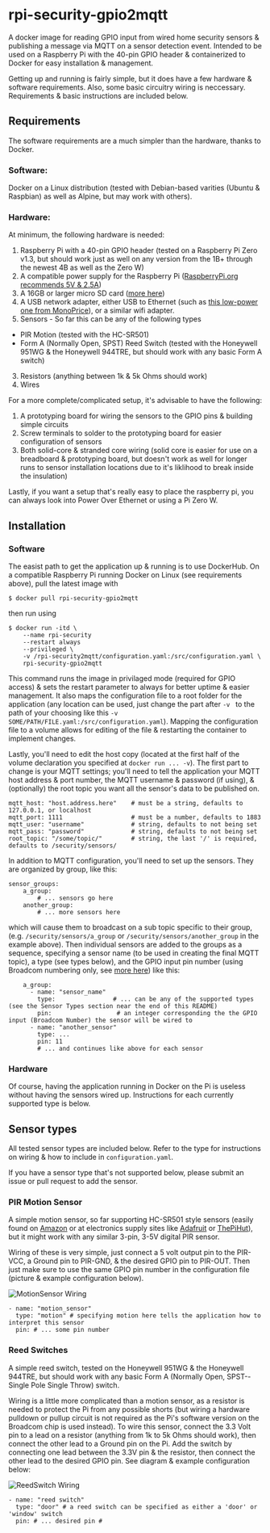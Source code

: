 # rpi-security-gpio2mqtt

A docker image for reading GPIO input from wired home security sensors & 
publishing a message via MQTT on a sensor detection event. Intended to be used 
on a Raspberry Pi with the 40-pin GPIO header & containerized to Docker for 
easy installation & management.

Getting up and running is fairly simple, but it does have a few hardware & software 
requirements. Also, some basic circuitry wiring is neccessary. Requirements & 
basic instructions are included below.

## Requirements

The software requirements are a much simpler than the hardware, thanks to Docker.

### Software:

Docker on a Linux distribution (tested with Debian-based varities (Ubuntu & Raspbian) 
as well as Alpine, but may work with others).

### Hardware:

At minimum, the following hardware is needed: 

1. Raspberry Pi with a 40-pin GPIO header (tested on a Raspberry Pi Zero v1.3, but
should work just as well on any version from the 1B+ through the newest 4B as well
as the Zero W)
2. A compatible power supply for the Raspberry Pi ([RaspberryPi.org recommends 5V & 2.5A](https://www.raspberrypi.org/documentation/hardware/raspberrypi/power/README.md))
2. A 16GB or larger micro SD card ([more here](https://www.raspberrypi.org/documentation/installation/sd-cards.md))
3. A USB network adapter, either USB to Ethernet (such as [this low-power one from MonoPrice](https://www.monoprice.com/product?c_id=&cp_id=&cs_id=&p_id=9466&sep=1&format=2)),
or a similar wifi adapter.
2. Sensors - So far this can be any of the following types

  - PIR Motion (tested with the HC-SR501)
  - Form A (Normally Open, SPST) Reed Switch (tested with the Honeywell 951WG & the 
  Honeywell 944TRE, but should work with any basic Form A switch)

3. Resistors (anything between 1k & 5k Ohms should work)
3. Wires

For a more complete/complicated setup, it's advisable to have the following:

1. A prototyping board for wiring the sensors to the GPIO pins & building simple circuits
2. Screw terminals to solder to the prototyping board for easier configuration of sensors
3. Both solid-core & stranded core wiring (solid core is easier for use on a breadboard & 
prototyping board, but doesn't work as well for longer runs to sensor installation 
locations due to it's liklihood to break inside the insulation)

Lastly, if you want a setup that's really easy to place the raspberry pi, you can always look 
into Power Over Ethernet or using a Pi Zero W.

## Installation


### Software

The easist path to get the application up & running is to use DockerHub. On a compatible Raspberry Pi 
running Docker on Linux (see requirements above), pull the latest image with

```
$ docker pull rpi-security-gpio2mqtt
```

then run using

```
$ docker run -itd \
    --name rpi-security
    --restart always
    --privileged \
    -v /rpi-security2mqtt/configuration.yaml:/src/configuration.yaml \
    rpi-security-gpio2mqtt
```

This command runs the image in privilaged mode (required for GPIO access) & sets the restart parameter to 
always for better uptime & easier management. It also maps the configuration file to a root folder for the 
application (any location can be used, just change the part after `-v ` to the path of your choosing like 
this `-v SOME/PATH/FILE.yaml:/src/configuration.yaml`). Mapping the configuration file to a volume allows 
for editing of the file & restarting the container to implement changes.

Lastly, you'll need to edit the host copy (located at the first half of the volume declaration you specified
at `docker run ... -v`). The first part to change is your MQTT settings; you'll need to tell the application 
your MQTT host address & port number, the MQTT username & password (if using), & (optionally) the root topic 
you want all the sensor's data to be published on.

```
mqtt_host: "host.address.here"    # must be a string, defaults to 127.0.0.1, or localhost
mqtt_port: 1111                   # must be a number, defaults to 1883
mqtt_user: "username"             # string, defaults to not being set
mqtt_pass: "password"             # string, defaults to not being set
root_topic: "/some/topic/"        # string, the last '/' is required, defaults to /security/sensors/
```

In addition to MQTT configuration, you'll need to set up the sensors. They are organized by group, like this:

```
sensor_groups:
    a_group:
        # ... sensors go here
    another_group:
        # ... more sensors here
```

which will cause them to broadcast on a sub topic specific to their group, (e.g. `/security/sensors/a_group` 
or `/security/sensors/another_group` in the example above). Then individual sensors are added to the groups 
as a sequence, specifying a sensor name (to be used in creating the final MQTT topic), a type (see types below),
and the GPIO input pin number (using Broadcom numbering only, see 
[more here](https://www.raspberrypi.org/documentation/usage/gpio/)) 
like this:

```
    a_group:
      - name: "sensor_name"
        type:                # ... can be any of the supported types (see the Sensor Types section near the end of this README)
        pin:                  # an integer corresponding the the GPIO input (Broadcom Number) the sensor will be wired to
      - name: "another_sensor"
        type: ...
        pin: 11
        # ... and continues like above for each sensor
```

### Hardware

Of course, having the application running in Docker on the Pi is useless without having the sensors wired up. 
Instructions for each currently supported type is below.

## Sensor types

All tested sensor types are included below. Refer to the type for instructions on wiring & how to include 
in `configuration.yaml`. 

If you have a sensor type that's not supported below, please submit an issue or pull request to add the sensor.

### PIR Motion Sensor

A simple motion sensor, so far supporting HC-SR501 style sensors (easily found on 
[Amazon](https://www.amazon.com/gp/product/B012ZZ4LPM) or at electronics supply sites like 
[Adafruit](https://www.adafruit.com/product/189) or 
[ThePiHut](https://thepihut.com/products/pir-infrared-motion-sensor-hc-sr501)), 
but it might work with any similar 3-pin, 3-5V digital PIR sensor. 

Wiring of these is very simple, just connect a 5 volt output pin to the PIR-VCC, a Ground pin to PIR-GND, & 
the desired GPIO pin to PIR-OUT. Then just make sure to use the same GPIO pin number in the configuration file 
(picture & example configuration below).

![MotionSensor Wiring](https://raw.githubusercontent.com/andrew-chang-dewitt/rpi-security-gpio2mqtt/documentation/documentation/MotionSensor.png)

```
- name: "motion_sensor"
  type: "motion" # specifying motion here tells the application how to interpret this sensor
  pin: # ... some pin number
```

### Reed Switches

A simple reed switch, tested on the Honeywell 951WG & the Honeywell 944TRE, but should work with any basic 
Form A (Normally Open, SPST--Single Pole Single Throw) switch.

Wiring is a little more complicated than a motion sensor, as a resistor is needed to protect the Pi from 
any possible shorts (but wiring a hardware pulldown or pullup circuit is not required as the Pi's software
version on the Broadcom chip is used instead). To wire this sensor, connect the 3.3 Volt pin to a lead on
a resistor (anything from 1k to 5k Ohms should work), then connect the other lead to a Ground pin on the Pi. 
Add the switch by connecting one lead between the 3.3V pin & the resistor, then connect the other lead to 
the desired GPIO pin. See diagram & example configuration below:

![ReedSwitch Wiring](https://raw.githubusercontent.com/andrew-chang-dewitt/rpi-security-gpio2mqtt/documentation/documentation/ReedSwitch.png)

```
- name: "reed switch"
  type: "door" # a reed switch can be specified as either a 'door' or 'window' switch
  pin: # ... desired pin #
```
